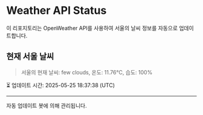 
# Weather API Status

이 리포지토리는 OpenWeather API를 사용하여 서울의 날씨 정보를 자동으로 업데이트합니다.

## 현재 서울 날씨
> 서울의 현재 날씨: few clouds, 온도: 11.76°C, 습도: 100%

⏳ 업데이트 시간: 2025-05-25 18:37:38 (UTC)

---
자동 업데이트 봇에 의해 관리됩니다.

